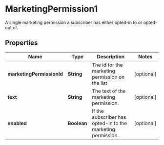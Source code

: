 

# MarketingPermission1

A single marketing permission a subscriber has either opted-in to or opted-out of.

## Properties

| Name | Type | Description | Notes |
|------------ | ------------- | ------------- | -------------|
|**marketingPermissionId** | **String** | The id for the marketing permission on the list |  [optional] |
|**text** | **String** | The text of the marketing permission. |  [optional] |
|**enabled** | **Boolean** | If the subscriber has opted-in to the marketing permission. |  [optional] |



